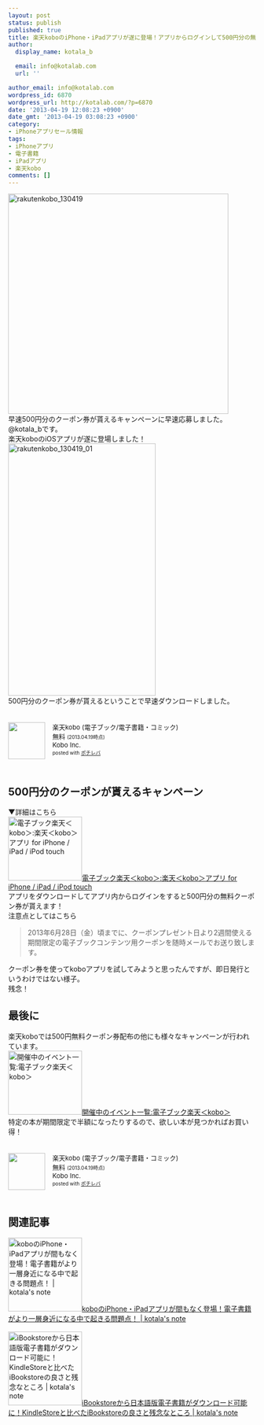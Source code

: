 ```yaml
---
layout: post
status: publish
published: true
title: 楽天koboのiPhone・iPadアプリが遂に登場！アプリからログインして500円分の無料クーポンをGET！
author:
  display_name: kotala_b

  email: info@kotalab.com
  url: ''

author_email: info@kotalab.com
wordpress_id: 6870
wordpress_url: http://kotalab.com/?p=6870
date: '2013-04-19 12:08:23 +0900'
date_gmt: '2013-04-19 03:08:23 +0900'
category:
- iPhoneアプリセール情報
tags:
- iPhoneアプリ
- 電子書籍
- iPadアプリ
- 楽天kobo
comments: []
---
```

<p><img src="http://kotalab.com/wp-content/uploads/rakutenkobo_130419-448x448.jpg" alt="rakutenkobo_130419" width="448" height="448" class="alignnone size-large wp-image-6872" /><br />
早速500円分のクーポン券が貰えるキャンペーンに早速応募しました。@kotala_bです。<br />
楽天koboのiOSアプリが遂に登場しました！<br />
<img src="http://kotalab.com/wp-content/uploads/rakutenkobo_130419_01-300x513.jpg" alt="rakutenkobo_130419_01" width="300" height="513" class="alignnone size-medium wp-image-6873" /><br />
500円分のクーポン券が貰えるということで早速ダウンロードしました。</p>
<div class="pochireba" style="text-align:left;font-size:small;padding:20px 0;/zoom: 1;overflow: hidden;"><span class="removed_link" title="http://click.linksynergy.com/fs-bin/click?id=d2yYUp776R4&amp;subid=&amp;offerid=94348.1&amp;type=3&amp;tmpid=3910&amp;RD_PARM1=https%253A%252F%252Fitunes.apple.com%252Fjp%252Fapp%252Fle-tiankobo-dian-zibukku-dian%252Fid627457804%253Fmt%253D8%2526uo%253D4"><img src="http://a1994.phobos.apple.com/us/r1000/106/Purple/v4/e6/af/b6/e6afb6d1-ce3f-3fe3-50b1-e78bb1d818d9/mzl.tsvwcgqk.png" width="75" height="75" style="float:left;margin:0 15px 0 0;" class="pochi_img" ></span>
<div class="pochi_info" style="text-align:left;/zoom: 1;overflow: hidden;">
<div class="pochi_name"><span class="removed_link" title="http://click.linksynergy.com/fs-bin/click?id=d2yYUp776R4&amp;subid=&amp;offerid=94348.1&amp;type=3&amp;tmpid=3910&amp;RD_PARM1=https%253A%252F%252Fitunes.apple.com%252Fjp%252Fapp%252Fle-tiankobo-dian-zibukku-dian%252Fid627457804%253Fmt%253D8%2526uo%253D4">楽天kobo (電子ブック/電子書籍・コミック)</span></div>
<div class="pochi_price" style="display:inline;">無料</div>
<div class="pochi_time" style="font-size:x-small;display:inline;">(2013.04.19時点)</div>
<div class="pochi_seller"><span class="removed_link" title="http://click.linksynergy.com/fs-bin/click?id=d2yYUp776R4&amp;subid=&amp;offerid=94348.1&amp;type=3&amp;tmpid=3910&amp;RD_PARM1=https%253A%252F%252Fitunes.apple.com%252Fjp%252Fartist%252Fkobo-inc.%252Fid301259486%253Fuo%253D4">Kobo Inc.</span></div>
<div class="pochi_post" style="font-size:x-small;">posted with <a href="http://pochireba.com">ポチレバ</a></div>
</div>
<div class="pochireba-footer" style="clear: left"></div>
</div>
<p><!--more--></p>
<h2>500円分のクーポンが貰えるキャンペーン</h2>
<p>▼詳細はこちら<br />
<a href="http://kobo.rakuten.co.jp/application/ios/?scid=wi_kb_application" target="_blank"><img  class="alignleft" src="http://capture.heartrails.com/150x130?http://kobo.rakuten.co.jp/application/ios/?scid=wi_kb_application" alt="電子ブック楽天＜kobo＞:楽天＜kobo＞アプリ for iPhone / iPad / iPod touch" width="150" height="130" /></a><a href="http://kobo.rakuten.co.jp/application/ios/?scid=wi_kb_application" target="_blank">電子ブック楽天＜kobo＞:楽天＜kobo＞アプリ for iPhone / iPad / iPod touch</a><a href="http://b.hatena.ne.jp/entry/http://kobo.rakuten.co.jp/application/ios/?scid=wi_kb_application" target="_blank"><img border="0" src="http://b.hatena.ne.jp/entry/image/http://kobo.rakuten.co.jp/application/ios/?scid=wi_kb_application" alt="" /></a><br style="clear:both;" />アプリをダウンロードしてアプリ内からログインをすると500円分の無料クーポン券が貰えます！<br />
注意点としてはこちら</p>
<blockquote><p>2013年6月28日（金）頃までに、クーポンプレゼント日より2週間使える期間限定の電子ブックコンテンツ用クーポンを随時メールでお送り致します。</p></blockquote>
<p>クーポン券を使ってkoboアプリを試してみようと思ったんですが、即日発行というわけではない様子。<br />
残念！</p>
<h2>最後に</h2>
<p>楽天koboでは500円無料クーポン券配布の他にも様々なキャンペーンが行われています。<br />
<a href="http://kobo.rakuten.co.jp/event/" target="_blank"><img  class="alignleft" src="http://capture.heartrails.com/150x130?http://kobo.rakuten.co.jp/event/" alt="開催中のイベント一覧:電子ブック楽天＜kobo＞" width="150" height="130" /></a><a href="http://kobo.rakuten.co.jp/event/" target="_blank">開催中のイベント一覧:電子ブック楽天＜kobo＞</a><a href="http://b.hatena.ne.jp/entry/http://kobo.rakuten.co.jp/event/" target="_blank"><img border="0" src="http://b.hatena.ne.jp/entry/image/http://kobo.rakuten.co.jp/event/" alt="" /></a><br style="clear:both;" />特定の本が期間限定で半額になったりするので、欲しい本が見つかればお買い得！</p>
<div class="pochireba" style="text-align:left;font-size:small;padding:20px 0;/zoom: 1;overflow: hidden;"><span class="removed_link" title="http://click.linksynergy.com/fs-bin/click?id=d2yYUp776R4&amp;subid=&amp;offerid=94348.1&amp;type=3&amp;tmpid=3910&amp;RD_PARM1=https%253A%252F%252Fitunes.apple.com%252Fjp%252Fapp%252Fle-tiankobo-dian-zibukku-dian%252Fid627457804%253Fmt%253D8%2526uo%253D4"><img src="http://a1994.phobos.apple.com/us/r1000/106/Purple/v4/e6/af/b6/e6afb6d1-ce3f-3fe3-50b1-e78bb1d818d9/mzl.tsvwcgqk.png" width="75" height="75" style="float:left;margin:0 15px 0 0;" class="pochi_img" ></span>
<div class="pochi_info" style="text-align:left;/zoom: 1;overflow: hidden;">
<div class="pochi_name"><span class="removed_link" title="http://click.linksynergy.com/fs-bin/click?id=d2yYUp776R4&amp;subid=&amp;offerid=94348.1&amp;type=3&amp;tmpid=3910&amp;RD_PARM1=https%253A%252F%252Fitunes.apple.com%252Fjp%252Fapp%252Fle-tiankobo-dian-zibukku-dian%252Fid627457804%253Fmt%253D8%2526uo%253D4">楽天kobo (電子ブック/電子書籍・コミック)</span></div>
<div class="pochi_price" style="display:inline;">無料</div>
<div class="pochi_time" style="font-size:x-small;display:inline;">(2013.04.19時点)</div>
<div class="pochi_seller"><span class="removed_link" title="http://click.linksynergy.com/fs-bin/click?id=d2yYUp776R4&amp;subid=&amp;offerid=94348.1&amp;type=3&amp;tmpid=3910&amp;RD_PARM1=https%253A%252F%252Fitunes.apple.com%252Fjp%252Fartist%252Fkobo-inc.%252Fid301259486%253Fuo%253D4">Kobo Inc.</span></div>
<div class="pochi_post" style="font-size:x-small;">posted with <a href="http://pochireba.com">ポチレバ</a></div>
</div>
<div class="pochireba-footer" style="clear: left"></div>
</div>
<h2 class="rele">関連記事</h2>
<p><a href="http://kotalab.com/app-kobo" target="_blank"><img  class="alignleft" src="http://kotalab.com/wp-content/uploads/ipadmini_121028.jpg" alt="koboのiPhone・iPadアプリが間もなく登場！電子書籍がより一層身近になる中で起きる問題点！ | kotala's note" width="150" /></a><a href="http://kotalab.com/app-kobo" target="_blank">koboのiPhone・iPadアプリが間もなく登場！電子書籍がより一層身近になる中で起きる問題点！ | kotala's note</a><br style="clear:both;" /><br />
<a href="http://kotalab.com/iBookstore-compare-kindlestore" target="_blank"><img  class="alignleft" src="http://kotalab.com/wp-content/uploads/ibooks_130306-448x448.png" alt="iBookstoreから日本語版電子書籍がダウンロード可能に！KindleStoreと比べたiBookstoreの良さと残念なところ | kotala's note" width="150" /></a><a href="http://kotalab.com/iBookstore-compare-kindlestore" target="_blank">iBookstoreから日本語版電子書籍がダウンロード可能に！KindleStoreと比べたiBookstoreの良さと残念なところ | kotala's note</a><br style="clear:both;" /></p>
